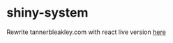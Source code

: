 # shiny-system
Rewrite tannerbleakley.com with react
live version [here](https://tannerpace.github.io/shiny-system/)

